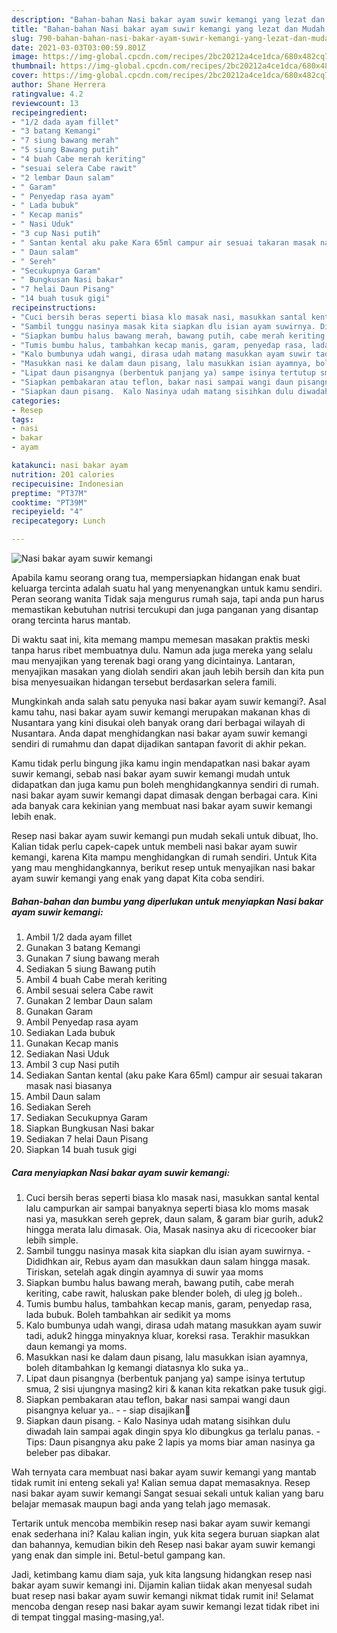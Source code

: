 ```yaml
---
description: "Bahan-bahan Nasi bakar ayam suwir kemangi yang lezat dan Mudah Dibuat"
title: "Bahan-bahan Nasi bakar ayam suwir kemangi yang lezat dan Mudah Dibuat"
slug: 790-bahan-bahan-nasi-bakar-ayam-suwir-kemangi-yang-lezat-dan-mudah-dibuat
date: 2021-03-03T03:00:59.801Z
image: https://img-global.cpcdn.com/recipes/2bc20212a4ce1dca/680x482cq70/nasi-bakar-ayam-suwir-kemangi-foto-resep-utama.jpg
thumbnail: https://img-global.cpcdn.com/recipes/2bc20212a4ce1dca/680x482cq70/nasi-bakar-ayam-suwir-kemangi-foto-resep-utama.jpg
cover: https://img-global.cpcdn.com/recipes/2bc20212a4ce1dca/680x482cq70/nasi-bakar-ayam-suwir-kemangi-foto-resep-utama.jpg
author: Shane Herrera
ratingvalue: 4.2
reviewcount: 13
recipeingredient:
- "1/2 dada ayam fillet"
- "3 batang Kemangi"
- "7 siung bawang merah"
- "5 siung Bawang putih"
- "4 buah Cabe merah keriting"
- "sesuai selera Cabe rawit"
- "2 lembar Daun salam"
- " Garam"
- " Penyedap rasa ayam"
- " Lada bubuk"
- " Kecap manis"
- " Nasi Uduk"
- "3 cup Nasi putih"
- " Santan kental aku pake Kara 65ml campur air sesuai takaran masak nasi biasanya"
- " Daun salam"
- " Sereh"
- "Secukupnya Garam"
- " Bungkusan Nasi bakar"
- "7 helai Daun Pisang"
- "14 buah tusuk gigi"
recipeinstructions:
- "Cuci bersih beras seperti biasa klo masak nasi, masukkan santal kental lalu campurkan air sampai banyaknya seperti biasa klo moms masak nasi ya, masukkan sereh geprek, daun salam, &amp; garam biar gurih, aduk2 hingga merata lalu dimasak. Oia, Masak nasinya aku di ricecooker biar lebih simple."
- "Sambil tunggu nasinya masak kita siapkan dlu isian ayam suwirnya. Dididhkan air, Rebus ayam dan masukkan daun salam hingga masak. Tiriskan, setelah agak dingin ayamnya di suwir yaa moms"
- "Siapkan bumbu halus bawang merah, bawang putih, cabe merah keriting, cabe rawit, haluskan pake blender boleh, di uleg jg boleh.."
- "Tumis bumbu halus, tambahkan kecap manis, garam, penyedap rasa, lada bubuk. Boleh tambahkan air sedikit ya moms"
- "Kalo bumbunya udah wangi, dirasa udah matang masukkan ayam suwir tadi, aduk2 hingga minyaknya kluar, koreksi rasa. Terakhir masukkan daun kemangi ya moms."
- "Masukkan nasi ke dalam daun pisang, lalu masukkan isian ayamnya, boleh ditambahkan lg kemangi diatasnya klo suka ya.."
- "Lipat daun pisangnya (berbentuk panjang ya) sampe isinya tertutup smua, 2 sisi ujungnya masing2 kiri &amp; kanan kita rekatkan pake tusuk gigi."
- "Siapkan pembakaran atau teflon, bakar nasi sampai wangi daun pisangnya keluar ya..   siap disajikan🤤"
- "Siapkan daun pisang.  Kalo Nasinya udah matang sisihkan dulu diwadah lain sampai agak dingin spya klo dibungkus ga terlalu panas. Tips: Daun pisangnya aku pake 2 lapis ya moms biar aman nasinya ga beleber pas dibakar."
categories:
- Resep
tags:
- nasi
- bakar
- ayam

katakunci: nasi bakar ayam 
nutrition: 201 calories
recipecuisine: Indonesian
preptime: "PT37M"
cooktime: "PT39M"
recipeyield: "4"
recipecategory: Lunch

---
```



![Nasi bakar ayam suwir kemangi](https://img-global.cpcdn.com/recipes/2bc20212a4ce1dca/680x482cq70/nasi-bakar-ayam-suwir-kemangi-foto-resep-utama.jpg)

Apabila kamu seorang orang tua, mempersiapkan hidangan enak buat keluarga tercinta adalah suatu hal yang menyenangkan untuk kamu sendiri. Peran seorang  wanita Tidak saja mengurus rumah saja, tapi anda pun harus memastikan kebutuhan nutrisi tercukupi dan juga panganan yang disantap orang tercinta harus mantab.

Di waktu  saat ini, kita memang mampu memesan masakan praktis meski tanpa harus ribet membuatnya dulu. Namun ada juga mereka yang selalu mau menyajikan yang terenak bagi orang yang dicintainya. Lantaran, menyajikan masakan yang diolah sendiri akan jauh lebih bersih dan kita pun bisa menyesuaikan hidangan tersebut berdasarkan selera famili. 



Mungkinkah anda salah satu penyuka nasi bakar ayam suwir kemangi?. Asal kamu tahu, nasi bakar ayam suwir kemangi merupakan makanan khas di Nusantara yang kini disukai oleh banyak orang dari berbagai wilayah di Nusantara. Anda dapat menghidangkan nasi bakar ayam suwir kemangi sendiri di rumahmu dan dapat dijadikan santapan favorit di akhir pekan.

Kamu tidak perlu bingung jika kamu ingin mendapatkan nasi bakar ayam suwir kemangi, sebab nasi bakar ayam suwir kemangi mudah untuk didapatkan dan juga kamu pun boleh menghidangkannya sendiri di rumah. nasi bakar ayam suwir kemangi dapat dimasak dengan berbagai cara. Kini ada banyak cara kekinian yang membuat nasi bakar ayam suwir kemangi lebih enak.

Resep nasi bakar ayam suwir kemangi pun mudah sekali untuk dibuat, lho. Kalian tidak perlu capek-capek untuk membeli nasi bakar ayam suwir kemangi, karena Kita mampu menghidangkan di rumah sendiri. Untuk Kita yang mau menghidangkannya, berikut resep untuk menyajikan nasi bakar ayam suwir kemangi yang enak yang dapat Kita coba sendiri.

<!--inarticleads1-->

##### Bahan-bahan dan bumbu yang diperlukan untuk menyiapkan Nasi bakar ayam suwir kemangi:

1. Ambil 1/2 dada ayam fillet
1. Gunakan 3 batang Kemangi
1. Gunakan 7 siung bawang merah
1. Sediakan 5 siung Bawang putih
1. Ambil 4 buah Cabe merah keriting
1. Ambil sesuai selera Cabe rawit
1. Gunakan 2 lembar Daun salam
1. Gunakan  Garam
1. Ambil  Penyedap rasa ayam
1. Sediakan  Lada bubuk
1. Gunakan  Kecap manis
1. Sediakan  Nasi Uduk
1. Ambil 3 cup Nasi putih
1. Sediakan  Santan kental (aku pake Kara 65ml) campur air sesuai takaran masak nasi biasanya
1. Ambil  Daun salam
1. Sediakan  Sereh
1. Sediakan Secukupnya Garam
1. Siapkan  Bungkusan Nasi bakar
1. Sediakan 7 helai Daun Pisang
1. Siapkan 14 buah tusuk gigi




<!--inarticleads2-->

##### Cara menyiapkan Nasi bakar ayam suwir kemangi:

1. Cuci bersih beras seperti biasa klo masak nasi, masukkan santal kental lalu campurkan air sampai banyaknya seperti biasa klo moms masak nasi ya, masukkan sereh geprek, daun salam, &amp; garam biar gurih, aduk2 hingga merata lalu dimasak. Oia, Masak nasinya aku di ricecooker biar lebih simple.
1. Sambil tunggu nasinya masak kita siapkan dlu isian ayam suwirnya. - Dididhkan air, Rebus ayam dan masukkan daun salam hingga masak. Tiriskan, setelah agak dingin ayamnya di suwir yaa moms
1. Siapkan bumbu halus bawang merah, bawang putih, cabe merah keriting, cabe rawit, haluskan pake blender boleh, di uleg jg boleh..
1. Tumis bumbu halus, tambahkan kecap manis, garam, penyedap rasa, lada bubuk. Boleh tambahkan air sedikit ya moms
1. Kalo bumbunya udah wangi, dirasa udah matang masukkan ayam suwir tadi, aduk2 hingga minyaknya kluar, koreksi rasa. Terakhir masukkan daun kemangi ya moms.
1. Masukkan nasi ke dalam daun pisang, lalu masukkan isian ayamnya, boleh ditambahkan lg kemangi diatasnya klo suka ya..
1. Lipat daun pisangnya (berbentuk panjang ya) sampe isinya tertutup smua, 2 sisi ujungnya masing2 kiri &amp; kanan kita rekatkan pake tusuk gigi.
1. Siapkan pembakaran atau teflon, bakar nasi sampai wangi daun pisangnya keluar ya..  -  - siap disajikan🤤
1. Siapkan daun pisang.  - Kalo Nasinya udah matang sisihkan dulu diwadah lain sampai agak dingin spya klo dibungkus ga terlalu panas. - Tips: Daun pisangnya aku pake 2 lapis ya moms biar aman nasinya ga beleber pas dibakar.




Wah ternyata cara membuat nasi bakar ayam suwir kemangi yang mantab tidak rumit ini enteng sekali ya! Kalian semua dapat memasaknya. Resep nasi bakar ayam suwir kemangi Sangat sesuai sekali untuk kalian yang baru belajar memasak maupun bagi anda yang telah jago memasak.

Tertarik untuk mencoba membikin resep nasi bakar ayam suwir kemangi enak sederhana ini? Kalau kalian ingin, yuk kita segera buruan siapkan alat dan bahannya, kemudian bikin deh Resep nasi bakar ayam suwir kemangi yang enak dan simple ini. Betul-betul gampang kan. 

Jadi, ketimbang kamu diam saja, yuk kita langsung hidangkan resep nasi bakar ayam suwir kemangi ini. Dijamin kalian tiidak akan menyesal sudah buat resep nasi bakar ayam suwir kemangi nikmat tidak rumit ini! Selamat mencoba dengan resep nasi bakar ayam suwir kemangi lezat tidak ribet ini di tempat tinggal masing-masing,ya!.

